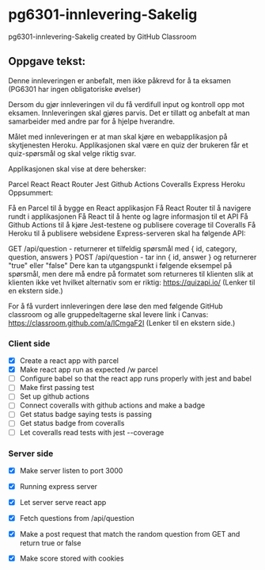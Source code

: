 # pg6301-innlevering-Sakelig
pg6301-innlevering-Sakelig created by GitHub Classroom

## Oppgave tekst:

Denne innleveringen er anbefalt, men ikke påkrevd for å ta eksamen (PG6301 har ingen obligatoriske øvelser)

Dersom du gjør innleveringen vil du få verdifull input og kontroll opp mot eksamen. Innleveringen skal gjøres parvis. Det er tillatt og anbefalt at man samarbeider med andre par for å hjelpe hverandre.

Målet med innleveringen er at man skal kjøre en webapplikasjon på skytjenesten Heroku. Applikasjonen skal være en quiz der brukeren får et quiz-spørsmål og skal velge riktig svar.

Applikasjonen skal vise at dere behersker:

Parcel
React
React Router
Jest
Github Actions
Coveralls
Express
Heroku
Oppsummert:

Få en Parcel til å bygge en React applikasjon
Få React Router til å navigere rundt i applikasjonen
Få React til å hente og lagre informasjon til et API
Få Github Actions til å kjøre Jest-testene og publisere coverage til Coveralls
Få Heroku til å publisere websidene
Express-serveren skal ha følgende API:

GET /api/question - returnerer et tilfeldig spørsmål med { id, category, question, answers }
POST /api/question - tar inn { id, answer } og returnerer "true" eller "false"
Dere kan ta utgangspunkt i følgende eksempel på spørsmål, men dere må endre på formatet som returneres til klienten slik at klienten ikke vet hvilket alternativ som er riktig: https://quizapi.io/ (Lenker til en ekstern side.)

For å få vurdert innleveringen dere løse den med følgende GitHub classroom og alle gruppedeltagerne skal levere link i Canvas: https://classroom.github.com/a/lCmgaF2I (Lenker til en ekstern side.)

 ### Client side
 * [x] Create a react app with parcel
 * [x] Make react app run as expected /w parcel
 * [ ] Configure babel so that the react app runs properly with jest and babel
 * [ ] Make first passing test
 * [ ] Set up github actions
 * [ ] Connect coveralls with github actions and make a badge
 * [ ] Get status badge saying tests is passing
 * [ ] Get status badge from coveralls
 * [ ] Let coveralls read tests with jest --coverage

### Server side
 * [x] Make server listen to port 3000
 * [x] Running express server
 * [x] Let server serve react app
 * [x] Fetch questions from /api/question
 * [x] Make a post request that match the random question from GET and 
   return true or false
 * [x] Make score stored with cookies

